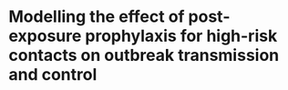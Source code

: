 # Modelling the effect of post-exposure prophylaxis for high-risk contacts on outbreak transmission and control
